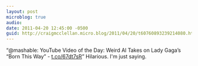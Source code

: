 ```yaml
---
layout: post
microblog: true
audio: 
date: 2011-04-20 12:45:00 -0500
guid: http://craigmcclellan.micro.blog/2011/04/20/t60760893239214080.html
---
```

“@mashable: YouTube Video of the Day: Weird Al Takes on Lady Gaga’s “Born This Way” - [t.co/67dt7sR](http://t.co/67dt7sR)” Hilarious. I'm just saying.
